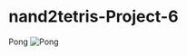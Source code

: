 # nand2tetris-Project-6

Pong
![Pong](https://github.com/Harshitchandel20/nand2tetris-Project-6/assets/138671642/17fa5907-4422-4edf-a190-bcf77656ff77)
